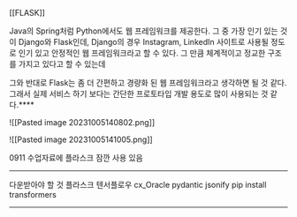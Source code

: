 [[FLASK]]


Java의 Spring처럼 Python에서도 웹 프레임워크를 제공한다. 
그 중 가장 인기 있는 것이 Django와 Flask인데, 
Django의 경우 Instagram, LinkedIn 사이트로 사용될 정도로 인기 있고 안정적인 웹 프레임워크라고 할 수 있다. 
그 만큼 체계적이고 정교한 구조를 가지고 있다고 할 수 있는데 

그와 반대로 Flask는 좀 더 간편하고 경량화 된 웹 프레임워크라고 생각하면 될 것 같다. 
그래서 실제 서비스 하기 보다는 간단한 프로토타입 개발 용도로 많이 사용되는 것 같다.****




![[Pasted image 20231005140802.png]]


![[Pasted image 20231005141005.png]]



0911 수업자료에 플라스크 잠깐 사용 있음

---

다운받아야 할 것
플라스크
텐서플로우
cx_Oracle
pydantic
jsonify
pip install transformers


---

